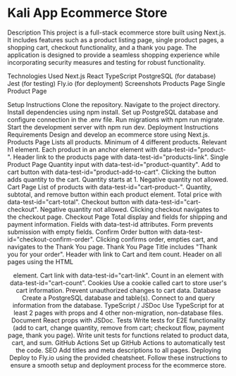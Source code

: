 # Kali App Ecommerce Store

Description
This project is a full-stack ecommerce store built using Next.js. It includes features such as a product listing page, single product pages, a shopping cart, checkout functionality, and a thank you page. The application is designed to provide a seamless shopping experience while incorporating security measures and testing for robust functionality.

Technologies Used
Next.js
React
TypeScript
PostgreSQL (for database)
Jest (for testing)
Fly.io (for deployment)
Screenshots
Products Page
Single Product Page

Setup Instructions
Clone the repository.
Navigate to the project directory.
Install dependencies using npm install.
Set up PostgreSQL database and configure connection in the .env file.
Run migrations with npm run migrate.
Start the development server with npm run dev.
Deployment Instructions
Requirements
Design and develop an ecommerce store using Next.js.
Products Page
Lists all products.
Minimum of 4 different products.
Relevant h1 element.
Each product in an anchor element with data-test-id="product-<product id>".
Header link to the products page with data-test-id="products-link".
Single Product Page
Quantity input with data-test-id="product-quantity".
Add to cart button with data-test-id="product-add-to-cart".
Clicking the button adds quantity to the cart.
Quantity starts at 1.
Negative quantity not allowed.
Cart Page
List of products with data-test-id="cart-product-<product id>".
Quantity, subtotal, and remove button within each product element.
Total price with data-test-id="cart-total".
Checkout button with data-test-id="cart-checkout".
Negative quantity not allowed.
Clicking checkout navigates to the checkout page.
Checkout Page
Total display and fields for shipping and payment information.
Fields with data-test-id attributes.
Form prevents submission with empty fields.
Confirm Order button with data-test-id="checkout-confirm-order".
Clicking confirms order, empties cart, and navigates to the Thank You page.
Thank You Page
Title includes "Thank you for your order".
Header with link to Cart and item count.
Header on all pages using the HTML <header> element.
Cart link with data-test-id="cart-link".
Count in an element with data-test-id="cart-count".
Cookies
Use a cookie called cart to store user's cart information.
Prevent unauthorized changes to cart data.
Database
Create a PostgreSQL database and table(s).
Connect to and query information from the database.
TypeScript / JSDoc
Use TypeScript for at least 2 pages with props and 4 other non-migration, non-database files.
Document React props with JSDoc.
Tests
Write tests for E2E functionality (add to cart, change quantity, remove from cart; checkout flow, payment page, thank you page).
Write unit tests for functions related to product data, cart, and sum.
GitHub Actions
Set up GitHub Actions to automatically test the code.
SEO
Add titles and meta descriptions to all pages.
Deploying
Deploy to Fly.io using the provided cheatsheet.
Follow these instructions to ensure a smooth setup and deployment process for the ecommerce store.
